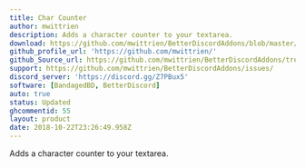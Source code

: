 ```yaml
---
title: Char Counter
author: mwittrien
description: Adds a character counter to your textarea.
download: https://github.com/mwittrien/BetterDiscordAddons/blob/master/Plugins/CharCounter/CharCounter.plugin.js
github_profile_url: 'https://github.com/mwittrien/'
github_Source_url: https://github.com/mwittrien/BetterDiscordAddons/tree/master/Plugins/CharCounter
support: https://github.com/mwittrien/BetterDiscordAddons/issues/
discord_server: 'https://discord.gg/Z7PBux5'
software: [BandagedBD, BetterDiscord]
auto: true
status: Updated
ghcommentid: 55
layout: product
date: 2018-10-22T23:26:49.958Z
---
```

Adds a character counter to your textarea.